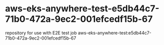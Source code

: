 # aws-eks-anywhere-test-e5db44c7-71b0-472a-9ec2-001efcedf15b-67
repository for use with E2E test job aws-eks-anywhere-test:e5db44c7-71b0-472a-9ec2-001efcedf15b-67

